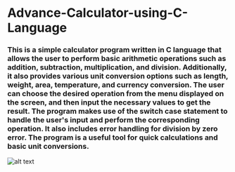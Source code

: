 # Advance-Calculator-using-C-Language

### This is a simple calculator program written in C language that allows the user to perform basic arithmetic operations such as addition, subtraction, multiplication, and division. Additionally, it also provides various unit conversion options such as length, weight, area, temperature, and currency conversion. The user can choose the desired operation from the menu displayed on the screen, and then input the necessary values to get the result. The program makes use of the switch case statement to handle the user's input and perform the corresponding operation. It also includes error handling for division by zero error. The program is a useful tool for quick calculations and basic unit conversions.


![alt text](https://drive.google.com/uc?export=view&id=1j5xgX29bxdZ37fE-PL5vLdoVciGrVFcV)
